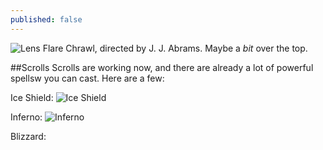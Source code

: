 ```yaml
---
published: false
---
```


![Lens Flare]()
Chrawl, directed by J. J. Abrams. Maybe a *bit* over the top.

<!--excerpt-->

##Scrolls
Scrolls are working now, and there are already a lot of powerful spellsw you can cast.
Here are a few:

Ice Shield:
![Ice Shield]()


Inferno:
![Inferno]()


Blizzard:
![]()